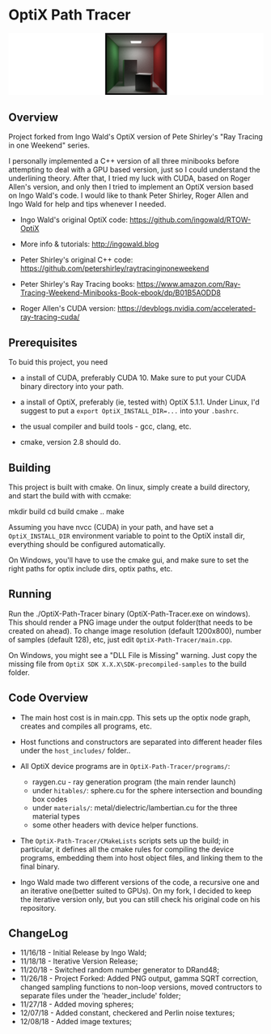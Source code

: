 # OptiX Path Tracer

![alt text](ch7_edited.png "'The Next Week' Chapter 7 - Original in 1080x1080 w/ 1000 spp")

## Overview

Project forked from Ingo Wald's OptiX version of Pete Shirley's "Ray Tracing in one Weekend" series.

I personally implemented a C++ version of all three minibooks before attempting
to deal with a GPU based version, just so I could understand the underlining 
theory. After that, I tried my luck with CUDA, based on Roger Allen's version,
and only then I tried to implement an OptiX version based on Ingo Wald's code. 
I would like to thank Peter Shirley, Roger Allen and Ingo Wald for help and tips whenever I needed.

- Ingo Wald's original OptiX code:
https://github.com/ingowald/RTOW-OptiX

- More info & tutorials:
http://ingowald.blog

- Peter Shirley's original C++ code:
https://github.com/petershirley/raytracinginoneweekend

- Peter Shirley's Ray Tracing books:
https://www.amazon.com/Ray-Tracing-Weekend-Minibooks-Book-ebook/dp/B01B5AODD8

- Roger Allen's CUDA version:
https://devblogs.nvidia.com/accelerated-ray-tracing-cuda/

## Prerequisites

To buid this project, you need

- a install of CUDA, preferably CUDA 10. Make sure to put your CUDA
  binary directory into your path.

- a install of OptiX, preferably (ie, tested with) OptiX 5.1.1. Under
  Linux, I'd suggest to put a ```export OptiX_INSTALL_DIR=...``` into your
  ```.bashrc```.

- the usual compiler and build tools - gcc, clang, etc.

- cmake, version 2.8 should do.


## Building

This project is built with cmake. On linux, simply create a build
directory, and start the build with with ccmake:

   mkdir build
   cd build
   cmake ..
   make

Assuming you have nvcc (CUDA) in your path, and have set a
```OptiX_INSTALL_DIR``` environment variable to point to the OptiX
install dir, everything should be configured automatically.

On Windows, you'll have to use the cmake gui, and make sure to set the
right paths for optix include dirs, optix paths, etc.


## Running

Run the ./OptiX-Path-Tracer binary (OptiX-Path-Tracer.exe on windows). This
should render a PNG image under the output folder(that needs to be 
created on ahead). To change image resolution (default 1200x800), 
number of samples (default 128), etc, just edit ```OptiX-Path-Tracer/main.cpp```.

On Windows, you might see a "DLL File is Missing" warning. Just copy the missing 
file from ```OptiX SDK X.X.X\SDK-precompiled-samples``` to the build folder.

## Code Overview

- The main host cost is in main.cpp. This sets up the optix
  node graph, creates and compiles all programs, etc.
  
- Host functions and constructors are separated into different header files 
under the ```host_includes/``` folder..

- All OptiX device programs are in ```OptiX-Path-Tracer/programs/```:
  - raygen.cu - ray generation program (the main render launch)
  - under ```hitables/```: sphere.cu for the sphere intersection and bounding box codes
  - under ```materials/```: metal/dielectric/lambertian.cu for the three material types
  - some other headers with device helper functions.

- The ```OptiX-Path-Tracer/CMakeLists``` scripts sets up the build; in
particular, it defines all the cmake rules for compiling the device
programs, embedding them into host object files, and linking them to
the final binary.

- Ingo Wald made two different versions of the code, a recursive one and
an iterative one(better suited to GPUs). On my fork, I decided to keep 
the iterative version only, but you can still check his original code on 
his repository.


## ChangeLog

- 11/16/18 - Initial Release by Ingo Wald;
- 11/18/18 - Iterative Version Release;
- 11/20/18 - Switched random number generator to DRand48;
- 11/26/18 - Project Forked: Added PNG output, gamma SQRT correction, changed sampling functions to non-loop versions, moved contructors to separate files under the 'header_include' folder;
- 11/27/18 - Added moving spheres;
- 12/07/18 - Added constant, checkered and Perlin noise textures;
- 12/08/18 - Added image textures;

